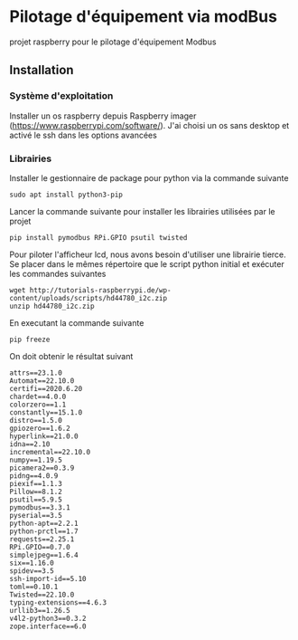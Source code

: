 
# Pilotage d'équipement via modBus
projet raspberry pour le pilotage d'équipement Modbus

## Installation

### Système d'exploitation 

Installer un os raspberry depuis Raspberry imager (https://www.raspberrypi.com/software/). J'ai choisi un os sans desktop et activé le ssh dans les options avancées

### Librairies

Installer le gestionnaire de package pour python via la commande suivante

    sudo apt install python3-pip
   
   Lancer la commande suivante pour installer les librairies utilisées par le projet
   

    pip install pymodbus RPi.GPIO psutil twisted

Pour piloter l'afficheur lcd, nous avons besoin d'utiliser une librairie tierce. Se placer dans le mêmes répertoire que le script python initial et exécuter les commandes suivantes 

    wget http://tutorials-raspberrypi.de/wp-content/uploads/scripts/hd44780_i2c.zip
    unzip hd44780_i2c.zip

En executant la commande suivante 

    pip freeze
On doit obtenir le résultat suivant 
    
    attrs==23.1.0
    Automat==22.10.0
    certifi==2020.6.20
    chardet==4.0.0
    colorzero==1.1
    constantly==15.1.0
    distro==1.5.0
    gpiozero==1.6.2
    hyperlink==21.0.0
    idna==2.10
    incremental==22.10.0
    numpy==1.19.5
    picamera2==0.3.9
    pidng==4.0.9
    piexif==1.1.3
    Pillow==8.1.2
    psutil==5.9.5
    pymodbus==3.3.1
    pyserial==3.5
    python-apt==2.2.1
    python-prctl==1.7
    requests==2.25.1
    RPi.GPIO==0.7.0
    simplejpeg==1.6.4
    six==1.16.0
    spidev==3.5
    ssh-import-id==5.10
    toml==0.10.1
    Twisted==22.10.0
    typing-extensions==4.6.3
    urllib3==1.26.5
    v4l2-python3==0.3.2
    zope.interface==6.0


